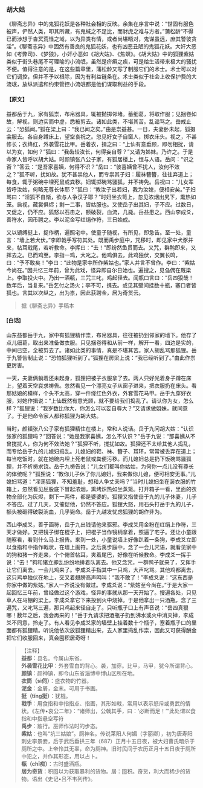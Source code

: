 <script type="text/javascript">
    var head = document.getElementsByTagName('head')[0];
    cssURL = '/public/liao.css';
    linkTag = document.createElement('link');
    linkTag.href = cssURL;
    linkTag.setAttribute('type','text/css');
    linkTag.setAttribute('rel','stylesheet');
    head.appendChild(linkTag);
</script>
### 胡大姑

《聊斋志异》中的鬼狐花妖是各种社会相的反映。余集在序言中说：“世固有服色被声，俨然人类，叩其所藏，有鬼蜮之不足比，而豺虎之难与方者。”蒲松龄“不得已而涉想于杳冥荒怪之域，以为异类有情，或者尚堪晤对，鬼谋虽远，庶其警彼贪淫”。《聊斋志异》中固然有善良的鬼狐花妖，也有凶恶丑陋的鬼狐花妖。大奸大恶如《考弊司》、《梦狼》，小奸小恶如《胡大姑》、《焦螟》。《胡大姑》中的狐狸紫姑类似于街头巷尾不可理喻的小流氓，虽然是疥癣之疾，可是给生活带来极大的骚扰不便。值得注意的是，在这些篇章里，蒲松龄又写了制服它们的术士。术士可以对它们调控，但并不予以根除，因为有利益链条在。术士类似于社会上收保护费的大流氓，放纵派遣和约束管控小流氓都是他们谋取利益的手段。

#### 【原文】
<section>
益都岳于九，家有狐祟，布帛器具，辄被抛掷邻堵。蓄细葛，将取作服；见捆卷如故，解视，则边实而中虚，悉被剪去。诸如此类，不堪其苦。乱诟骂之。岳戒止云：“恐狐闻。”狐在梁上曰：“我已闻之矣。”由是祟益甚。一日，夫妻卧未起，狐摄衾服去。各自身蹲床上，望空哀祝之。忽见好女子自窗人，掷衣床头。视之，不甚修长；衣绛红，外袭雪花比甲。岳着衣，揖之曰：“上仙有意垂顾，即勿相扰，请以为女，如何？”狐曰：“我齿较汝长，何得妄自尊？”又请为姊妹。乃许之。于是命家人皆呼以胡大姑。时颜镇张八公子家，有狐居楼上，恒与人语。岳问：“识之否？”答云：“是吾家喜姨，何得不识？”岳曰：“彼喜姨曾不扰人，汝何不效之？”狐不听，扰如故。犹不甚祟他人，而专祟其子妇：履袜簪簪，往往弃道上；每食，辄于粥碗中埋死鼠或粪秽。妇辄掷碗骂骚狐，并不祷免。岳祝曰：“儿女辈皆呼汝姑，何略无尊长体耶？”狐曰：“教汝子出若妇，我为汝媳，便相安矣。”子妇骂曰：“淫狐不自惭，欲与人争汉子耶？”时妇坐衣笥上，忽见浓烟出旯下，熏热如笼。启视，藏裳俱烬；剩一二事，皆姑服也。又使岳子出其妇，子不应。过数日，又促之，仍不应。狐怒以石击之，额破裂，血流，几毙。岳益患之。西山李成爻，善符水，因币聘之。李以泥金写红绢作符，三日始成。

又以镜缚挺上，捉作柄，遍照宅中。使童子随视，有所见，即急告。至一处，童言：“墙上若犬伏。”李即戟手写符其处。既而禹步庭中，咒移时，即见家中犬豕并来，帖耳戢尾，若听教命。李挥曰：“去！”即纷然鱼贯而去。又咒，群鸭即来，又挥去之。已而鸡至。李指一鸡，大叱之。他鸡俱去，此鸡独伏，交翼长鸣，曰：“予不敢矣！”李曰：“此物是家中所作紫姑也。”家人并言不曾作。李曰：“紫姑今尚在。”因共忆三年前，曾为此戏，怪异即自尔日始也。遍搜之，见刍偶在厩梁上。李取投火中。乃出一酒瓻，三咒三叱，鸡起径去。闻瓶口言曰：“岳四狠哉！数年后，当复来。”岳乞付之汤火；李不可，携去。或见其壁间挂数十瓶，塞口者皆狐也。言其以次纵之，出为祟，因此获聘金，居为奇货云。

</section>

> 据《聊斋志异》手稿本

#### [白话]
<aside>

山东益都岳于九，家中有狐狸精作祟，布帛器具，往往被扔到邻家的墙下。他存了点儿细葛，取出来准备做衣服。只见捆卷得和从前一样，解开一看，四边是实的，中间已空，全被剪去了。诸如此类的事情，真是不堪其苦。家人胡乱骂那狐狸。岳于九警告制止说：“恐怕狐狸听到了。”狐狸在房梁上说：“我已经听到了。”由此作祟更厉害。

一天，夫妻俩躺着还未起身，狐狸把被子衣服拿了去。两人只好光着身子蹲在床上，望着天空哀求祷告。忽然看见一个漂亮女子从窗子进来，把衣服扔在床头。看那姑娘的模样，个头不太高，穿一件绛红色外衣，外套雪花马甲。岳于九穿好衣服，对她作揖说：“上仙既然有意光顾，就不要给我们捣乱了。请认你为女，怎么样？”狐狸说：“我岁数比你大，你怎么可以妄自尊大？”又请求做姐妹，就同意了。于是他命令家人都称狐狸为胡大姑。

当时，颜镇张八公子家有狐狸精住在楼上，常和人说话。岳于九问胡大姑：“认识张家的狐狸吗？”回答说：“她是我家喜姨，怎么不认识？”岳于九说：“那喜姨从不曾搅扰人，你为何不效法她？”狐狸不听，搅扰如故。狐狸还不太给其他人捣乱，而专给岳于九的儿媳妇捣乱。儿媳妇的鞋、袜、簪子、耳环，常常被丢弃在道上；每当吃饭时，就在她碗内埋上死老鼠或粪便污秽。而儿媳妇总是扔下饭碗骂骚狐狸，并不祈祷求饶。岳于九祷告说：“儿女们都叫你姑姑，为何你一点儿没有尊长的体统呢？”狐狸说：“教你儿子休了你儿媳妇，我来做你儿媳，便可相安无事。”儿媳妇骂道：“淫荡狐狸，不知羞耻，想和人争丈夫吗？”当时儿媳妇坐在装衣服的竹箱上，忽然看见屁股底下冒起浓烟，熏烤炽热如坐蒸笼。打开箱子一看，里面的衣物全部化为灰烬，剩下一两件，都是婆婆的。狐狸又指使岳于九的儿子休妻，儿子不答应。过了几天，又催促他，仍然不答应。狐狸大怒，用石头打岳于九的儿子，额头被砸得破裂淌血，几乎毙命。岳于九越发忧虑狐狸的胡作非为。

西山李成爻，善于画符，岳于九出钱请他来驱邪。李成爻用金粉在红绢上作符，三天才做好。又把镜子绑在棍子上，把棍子当作镜柄拿着，照遍了宅子。还让小童跟随察看，看到什么马上报告。来到一处，小童说墙上好像趴着一条狗，李成爻立即以食指和中指作戟状，在墙上画符。之后禹步庭中，念了一会儿咒语，就看见家中的狗和猪一齐走来，个个俯首帖耳，夹着尾巴，好像在听候教命。李成爻一挥手说：“去！”狗和猪立即乱纷纷地排着队离去。他又念咒，一群鸭子就来了，又挥手让它们离去。一会儿鸡来了。李成爻手指其中一只鸡，大声叱骂。其他鸡都离去，这只鸡单独伏在地上，交叉着翅膀高声鸣叫：“我不敢了！”李成爻说：“这东西是你家中做的紫姑。”家人一齐说没有做过。李成爻说：“紫姑至今尚在。”于是大家一起回忆三年前，曾经做过这个游戏，怪异的事就从那一天开始了。搜遍各处，只见草人在马棚的梁上。李成爻拿它下来投到火中烧掉。于是他拿出一只酒瓶，念了三遍咒，又叱骂三遍，那只鸡起来径自走了。只听瓶子口上有声音说：“岳四真狠哪！数年之后，我会再来的！”岳于九请求把酒瓶子扔到沸水或火中消灭掉，李成爻不同意，拎走了。有人看见李成爻家的墙壁上挂着数十个瓶子，塞着瓶子口的里面都有狐狸精。听说他依次放狐狸精出来，去人家里捣乱作祟，因此又可获得酬金把它们收服回来，真会囤积居奇呀！

</aside>

> 【注释】  
<b>益都</b>：县名。今属山东省。  
<b>外袭雪花比甲</b>：外套雪白的背心。袭，加穿。比甲，马甲，犹今所谓背心。  
<b>颜镇</b>：颜神镇，即今山东省淄博中博山区所在地。  
<b>衣筒（sì伺）</b>：盛衣物的竹器。  
<b>泥金</b>：金屑，金末。可用于书画。  
<b>挺（tǐng挺）</b>：犹棍。  
<b>戟手</b>：用食指和中指指点、指画，其形如戟，常用以表示怒斥或勇武的情状。《左传•哀公二年》：“诸师出，公戟其手，曰：‘必断而足！’”此处谓以食指和中指悬空写符  
<b>禹步</b>：跛行。巫师作法时的步态。  
<b>紫姑</b>：也叫“坑三姑娘”。厕神名。传说莱阳人何媚（字丽卿），初为唐寿阳刺史李景妾，后于武后垂拱三年（687）正月十五日夜，被大妇曹氏暗杀于厕所之中。上帝怜其无辜，命为厕神。旧时民间于农历正月十五日夜于厕所中犯之，并作其形态，用以占卜。  
<b>瓻（chī痴）</b>：古时盛酒瓶。  
<b>居为奇货</b>：积囤以为获取暴利的货物。居：囤积。奇货，利大而稀少的货物。语出《史记•吕不韦列传》。  
